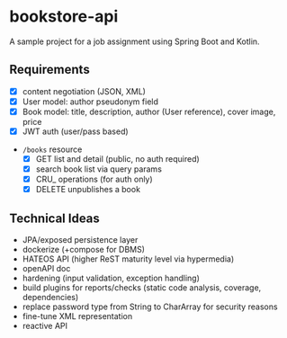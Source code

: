 # bookstore-api

A sample project for a job assignment using Spring Boot and Kotlin.

## Requirements

* [x] content negotiation (JSON, XML)
* [x] User model: author pseudonym field
* [x] Book model: title, description, author (User reference), cover image, price
* [X] JWT auth (user/pass based)
* `/books` resource
    * [x] GET list and detail (public, no auth required)
    * [x] search book list via query params
    * [x] CRU_ operations (for auth only)
    * [x] DELETE unpublishes a book

## Technical Ideas

* JPA/exposed persistence layer
* dockerize (+compose for DBMS)
* HATEOS API (higher ReST maturity level via hypermedia)
* openAPI doc
* hardening (input validation, exception handling)
* build plugins for reports/checks (static code analysis, coverage, dependencies)
* replace password type from String to CharArray for security reasons
* fine-tune XML representation
* reactive API
